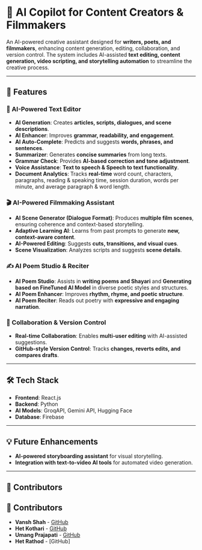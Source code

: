 # 🚀 AI Copilot for Content Creators & Filmmakers

An AI-powered creative assistant designed for **writers, poets, and filmmakers**, enhancing content generation, editing, collaboration, and version control. The system includes AI-assisted **text editing, content generation, video scripting, and storytelling automation** to streamline the creative process.

---

## 🌟 Features

### 📝 AI-Powered Text Editor
- **AI Generation**: Creates **articles, scripts, dialogues, and scene descriptions**.
- **AI Enhancer**: Improves **grammar, readability, and engagement**.
- **AI Auto-Complete**: Predicts and suggests **words, phrases, and sentences**.
- **Summarizer**: Generates **concise summaries** from long texts.
- **Grammar Check**: Provides **AI-based correction and tone adjustment**.
- **Voice Assistance**: **Text to speech & Speech to text functionality**.
- **Document Analytics**: Tracks **real-time** word count, characters, paragraphs, reading & speaking time, session duration, words per minute, and average paragraph & word length.
### 🎬 AI-Powered Filmmaking Assistant
- **AI Scene Generator (Dialogue Format)**: Produces **multiple film scenes**, ensuring coherence and context-based storytelling.
- **Adaptive Learning AI**: Learns from past prompts to generate **new, context-aware content**.
- **AI-Powered Editing**: Suggests **cuts, transitions, and visual cues**.
- **Scene Visualization**: Analyzes scripts and suggests **scene details**.

### ✍️ AI Poem Studio & Reciter
- **AI Poem Studio**: Assists in **writing poems and Shayari** and **Generating based on FineTuned AI Model** in diverse poetic styles and structures.
- **AI Poem Enhancer**: Improves **rhythm, rhyme, and poetic structure**.
- **AI Poem Reciter**: Reads out poetry with **expressive and engaging narration**.

### 🤝 Collaboration & Version Control
- **Real-time Collaboration**: Enables **multi-user editing** with AI-assisted suggestions.
- **GitHub-style Version Control**: Tracks **changes, reverts edits, and compares drafts**.

---

## 🛠️ Tech Stack
- **Frontend**: React.js
- **Backend**: Python
- **AI Models**: GroqAPI, Gemini API, Hugging Face
- **Database**: Firebase

---

## 💡 Future Enhancements
- **AI-powered storyboarding assistant** for visual storytelling.
- **Integration with text-to-video AI tools** for automated video generation.

---

## 💼 Contributors

## 💼 Contributors  
- **Vansh Shah** - [GitHub](https://github.com/vanshshah55)  
- **Het Kothari** - [GitHub](https://github.com/hetkothari09)  
- **Umang Prajapati** - [GitHub](https://github.com/Umang0310)  
- **Het Rathod** - [GitHub] 

